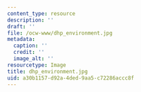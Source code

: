 ```yaml
---
content_type: resource
description: ''
draft: ''
file: /ocw-www/dhp_environment.jpg
metadata:
  caption: ''
  credit: ''
  image_alt: ''
resourcetype: Image
title: dhp_environment.jpg
uid: a30b1157-d92a-4ded-9aa5-c72286accc8f
---
```


